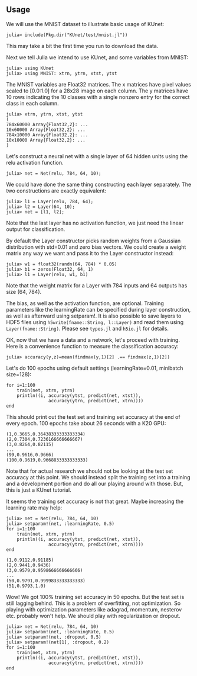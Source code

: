 ## Usage

We will use the MNIST dataset to illustrate basic usage of KUnet:
```
julia> include(Pkg.dir("KUnet/test/mnist.jl"))
```

This may take a bit the first time you run to download the data.

Next we tell Julia we intend to use KUnet, and some variables from MNIST:
```
julia> using KUnet
julia> using MNIST: xtrn, ytrn, xtst, ytst
```

The MNIST variables are Float32 matrices.  The x matrices have pixel
values scaled to [0.0:1.0] for a 28x28 image on each column.  The y
matrices have 10 rows indicating the 10 classes with a single nonzero
entry for the correct class in each column.
```
julia> xtrn, ytrn, xtst, ytst
(
784x60000 Array{Float32,2}: ...
10x60000 Array{Float32,2}: ...
784x10000 Array{Float32,2}: ...
10x10000 Array{Float32,2}: ...
)
```

Let's construct a neural net with a single layer of 64 hidden units
using the relu activation function.
```
julia> net = Net(relu, 784, 64, 10);
```

We could have done the same thing constructing each layer separately.
The two constructions are exactly equivalent:

```
julia> l1 = Layer(relu, 784, 64);
julia> l2 = Layer(64, 10);
julia> net = [l1, l2];
```

Note that the last layer has no activation function, we just need the
linear output for classification.

By default the Layer constructor picks random weights from a Gaussian
distribution with std=0.01 and zero bias vectors.  We could create a
weight matrix any way we want and pass it to the Layer constructor
instead:

```
julia> w1 = float32(randn(64, 784) * 0.05)
julia> b1 = zeros(Float32, 64, 1)
julia> l1 = Layer(relu, w1, b1)
```

Note that the weight matrix for a Layer with 784 inputs and 64 outputs
has size (64, 784).

The bias, as well as the activation function, are optional.  Training
parameters like the learningRate can be specified during layer
construction, as well as afterward using setparam!.  It is also
possible to save layers to HDF5 files using `h5write(fname::String,
l::Layer)` and read them using `Layer(fname::String)`.  Please see
`types.jl` and `h5io.jl` for details.

OK, now that we have a data and a network, let's proceed with training.
Here is a convenience function to measure the classification accuracy:
```
julia> accuracy(y,z)=mean(findmax(y,1)[2] .== findmax(z,1)[2])
```

Let's do 100 epochs using default settings (learningRate=0.01, minibatch size=128):
```
for i=1:100
    train(net, xtrn, ytrn)
    println((i, accuracy(ytst, predict(net, xtst)), 
                accuracy(ytrn, predict(net, xtrn))))
end
```

This should print out the test set and training set accuracy at the end of
every epoch.  100 epochs take about 26 seconds with a K20 GPU:
```
(1,0.3665,0.36438333333333334)
(2,0.7304,0.7236166666666667)
(3,0.8264,0.82115)
...
(99,0.9616,0.9666)
(100,0.9619,0.9668833333333333)
```

Note that for actual research we should not be looking at the test set 
accuracy at this point.  We should instead split the training set into a training and a development portion and do all our playing around with those.  But, this is just a KUnet tutorial.

It seems the training set accuracy is not that great.  Maybe increasing the learning rate may help:
```
julia> net = Net(relu, 784, 64, 10)
julia> setparam!(net, :learningRate, 0.5)
for i=1:100
    train(net, xtrn, ytrn)
    println((i, accuracy(ytst, predict(net, xtst)), 
                accuracy(ytrn, predict(net, xtrn))))
end

(1,0.9112,0.91185)
(2,0.9441,0.9436)
(3,0.9579,0.9598666666666666)
...
(50,0.9791,0.9999833333333333)
(51,0.9793,1.0)
```

Wow!  We got 100% training set accuracy in 50 epochs.  But the test set is still lagging behind.  This is a problem of overfitting, not optimization.  So playing with optimization parameters like adagrad, momentum, nesterov etc. probably won't help.  We should play with regularization or dropout.
```
julia> net = Net(relu, 784, 64, 10)
julia> setparam!(net, :learningRate, 0.5)
julia> setparam!(net, :dropout, 0.5)
julia> setparam!(net[1], :dropout, 0.2)
for i=1:100
    train(net, xtrn, ytrn)
    println((i, accuracy(ytst, predict(net, xtst)), 
                accuracy(ytrn, predict(net, xtrn))))
end
```

